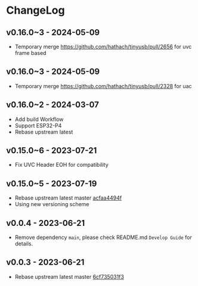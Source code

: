 # ChangeLog

## v0.16.0~3 - 2024-05-09

* Temporary merge https://github.com/hathach/tinyusb/pull/2656 for uvc frame based

## v0.16.0~3 - 2024-05-09

* Temporary merge https://github.com/hathach/tinyusb/pull/2328 for uac

## v0.16.0~2 - 2024-03-07

* Add build Workflow
* Support ESP32-P4
* Rebase upstream latest

## v0.15.0~6 - 2023-07-21

* Fix UVC Header EOH for compatibility

## v0.15.0~5 - 2023-07-19

* Rebase upstream latest master [acfaa4494f](https://github.com/hathach/tinyusb/commit/acfaa4494faccd615475e4ae9d3df940ed13d7af)
* Using new versioning scheme

## v0.0.4 - 2023-06-21

* Remove dependency `main`, please check README.md `Develop Guide` for details.

## v0.0.3 - 2023-06-21

* Rebase upstream latest master [6cf735031f3](https://github.com/hathach/tinyusb/commit/6cf735031f35cd223231b7f94b8c3caa8286cb9e)